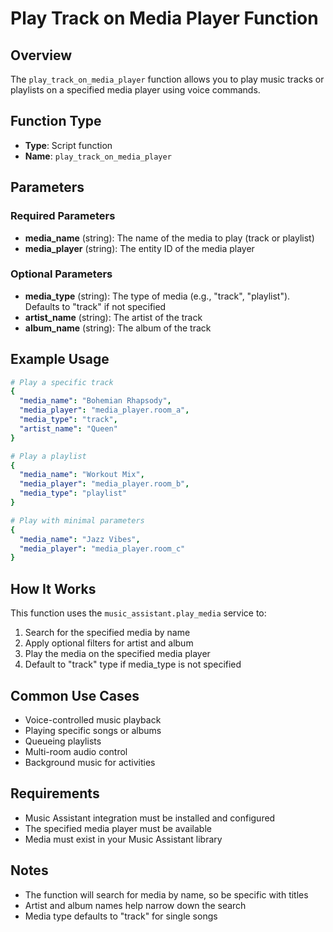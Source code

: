 # Play Track on Media Player Function

## Overview
The `play_track_on_media_player` function allows you to play music tracks or playlists on a specified media player using voice commands.

## Function Type
- **Type**: Script function
- **Name**: `play_track_on_media_player`

## Parameters

### Required Parameters
- **media_name** (string): The name of the media to play (track or playlist)
- **media_player** (string): The entity ID of the media player

### Optional Parameters
- **media_type** (string): The type of media (e.g., "track", "playlist"). Defaults to "track" if not specified
- **artist_name** (string): The artist of the track
- **album_name** (string): The album of the track

## Example Usage

```yaml
# Play a specific track
{
  "media_name": "Bohemian Rhapsody",
  "media_player": "media_player.room_a",
  "media_type": "track",
  "artist_name": "Queen"
}

# Play a playlist
{
  "media_name": "Workout Mix",
  "media_player": "media_player.room_b",
  "media_type": "playlist"
}

# Play with minimal parameters
{
  "media_name": "Jazz Vibes",
  "media_player": "media_player.room_c"
}
```

## How It Works
This function uses the `music_assistant.play_media` service to:
1. Search for the specified media by name
2. Apply optional filters for artist and album
3. Play the media on the specified media player
4. Default to "track" type if media_type is not specified

## Common Use Cases
- Voice-controlled music playback
- Playing specific songs or albums
- Queueing playlists
- Multi-room audio control
- Background music for activities

## Requirements
- Music Assistant integration must be installed and configured
- The specified media player must be available
- Media must exist in your Music Assistant library

## Notes
- The function will search for media by name, so be specific with titles
- Artist and album names help narrow down the search
- Media type defaults to "track" for single songs
